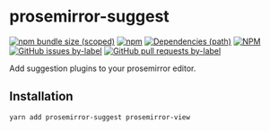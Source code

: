 # prosemirror-suggest

[![npm bundle size (scoped)](https://img.shields.io/bundlephobia/minzip/prosemirror-suggest.svg?style=for-the-badge)](https://bundlephobia.com/result?p=prosemirror-suggest) [![npm](https://img.shields.io/npm/dm/prosemirror-suggest.svg?style=for-the-badge&logo=npm)](https://www.npmjs.com/package/prosemirror-suggest) [![Dependencies (path)](https://img.shields.io/david/ifiokjr/remirror.svg?logo=npm&path=prosemirror-suggest&style=for-the-badge)](https://github.com/ifiokjr/remirror/blob/master/prosemirror-suggest/package.json) [![NPM](https://img.shields.io/npm/l/prosemirror-suggest.svg?style=for-the-badge)](https://github.com/ifiokjr/remirror/blob/master/LICENSE) [![GitHub issues by-label](https://img.shields.io/github/issues/ifiokjr/remirror/prosemirror-suggest.svg?label=Open%20Issues&logo=github&style=for-the-badge)](https://github.com/ifiokjr/remirror/issues?utf8=%E2%9C%93&q=is%3Aissue+is%3Aopen+sort%3Aupdated-desc+label%3Aprosemirror-suggest) [![GitHub pull requests by-label](https://img.shields.io/github/issues-pr/ifiokjr/remirror/prosemirror-suggest.svg?label=Open%20Pull%20Requests&logo=github&style=for-the-badge)](https://github.com/ifiokjr/remirror/pulls?utf8=%E2%9C%93&q=is%3Apr+is%3Aopen+sort%3Aupdated-desc+label%3Aprosemirror-suggest)

Add suggestion plugins to your prosemirror editor.

## Installation

```bash
yarn add prosemirror-suggest prosemirror-view
```
